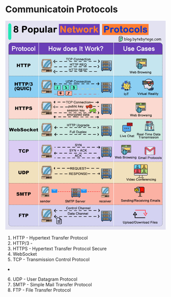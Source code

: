 # Communicatoin Protocols

![Communication Protocols](./images/communication-protocols.gif)

1. HTTP - Hypertext Transfer Protocol
2. HTTP/3 -
3. HTTPS - Hypertext Transfer Protocol Secure
4. WebSocket
5. TCP - Transmission Control Protocol

-

6. UDP - User Datagram Protocol
7. SMTP - Simple Mail Transfer Protocol
8. FTP - File Transfer Protocol
